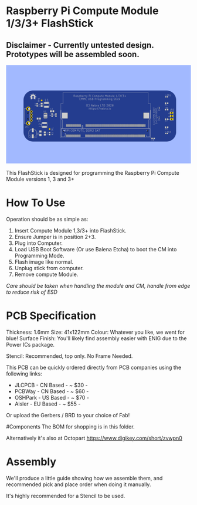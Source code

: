 # Raspberry Pi Compute Module 1/3/3+ FlashStick

## Disclaimer - Currently untested design. Prototypes will be assembled soon.

![Compute Module 1/3/3+ FlashStick](https://raw.githubusercontent.com/NebraLtd/FlashStick/main/Raspberry%20Pi%20Compute%20Module%203/render-1.png)

This FlashStick is designed for programming the Raspberry Pi Compute Module versions 1, 3 and 3+

# How To Use

Operation should be as simple as:

1. Insert Compute Module 1,3/3+ into FlashStick.
2. Ensure Jumper is in position 2+3.
3. Plug into Computer.
4. Load USB Boot Software (Or use Balena Etcha) to boot the CM into Programming Mode.
5. Flash image like normal.
6. Unplug stick from computer.
7. Remove compute Module.

*Care should be taken when handling the module and CM, handle from edge to reduce risk of ESD*

# PCB Specification

Thickness: 1.6mm
Size: 41x122mm
Colour: Whatever you like, we went for blue!
Surface Finish: You'll likely find assembly easier with ENIG due to the Power ICs package.

Stencil: Recommended, top only. No Frame Needed.

This PCB can be quickly ordered directly from PCB companies using the following links:
* JLCPCB - CN Based - ~ $30 -
* PCBWay - CN Based - ~ $60 -
* OSHPark - US Based - ~ $70 -
* Aisler - EU Based - ~ $55 -

Or upload the Gerbers / BRD to your choice of Fab!

#Components
The BOM for shopping is in this folder.

Alternatively it's also at Octopart https://www.digikey.com/short/zvwpn0

# Assembly

We'll produce a little guide showing how we assemble them, and recommended pick and place order when doing it manually.

It's highly recommended for a Stencil to be used.
